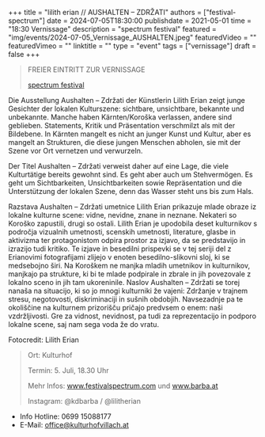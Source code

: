 +++
title = "lilith erian // AUSHALTEN – ZDRŽATI"
authors = ["festival-spectrum"]
date = 2024-07-05T18:30:00
publishdate = 2021-05-01
time = "18:30 Vernissage"
description = "spectrum festival"
featured = "img/events/2024-07-05_Vernissage_AUSHALTEN.jpeg"
featuredVideo = ""
featuredVimeo = ""
linktitle = ""
type = "event"
tags = ["vernissage"]
draft = false
+++

>FREIER EINTRITT ZUR VERNISSAGE
>
> [spectrum festival](https://www.festivalspectrum.com/portfolios/erianvernissage/)



Die Ausstellung Aushalten – Zdržati der Künstlerin Lilith Erian zeigt junge Gesichter der lokalen Kulturszene: sichtbare, unsichtbare, bekannte und unbekannte. Manche haben Kärnten/Koroška verlassen, andere sind geblieben. Statements, Kritik und Präsentation verschmilzt als mit der Bildebene. In Kärnten mangelt es nicht an junger Kunst und Kultur, aber es mangelt an Strukturen, die diese jungen Menschen abholen, sie mit der Szene vor Ort vernetzen und verwurzeln.

Der Titel Aushalten – Zdržati verweist daher auf eine Lage, die viele Kulturtätige bereits gewohnt sind. Es geht aber auch um Stehvermögen. Es geht um Sichtbarkeiten, Unsichtbarkeiten sowie Repräsentation und die Unterstützung der lokalen Szene, denn das Wasser steht uns bis zum Hals.

Razstava Aushalten – Zdržati umetnice Lilith Erian prikazuje mlade obraze iz lokalne kulturne scene: vidne, nevidne, znane in neznane. Nekateri so Koroško zapustili, drugi so ostali. Lilith Erian je upodobila deset kulturnikov s področja vizualnih umetnosti, scenskih umetnosti, literature, glasbe in aktivizma ter protagonistom odpira prostor za izjavo, da se predstavijo in izrazijo  tudi kritiko. Te izjave in besedilni prispevki se v tej seriji del z Erianovimi fotografijami zlijejo v enoten besedilno-slikovni sloj, ki se medsebojno širi. Na Koroškem ne manjka mladih umetnikov in kulturnikov, manjkajo pa strukture, ki bi te mlade podpirale in zbrale in jih povezovale z lokalno sceno in jih tam ukoreninile. Naslov Aushalten – Zdržati se torej nanaša na situacijo, ki so jo mnogi kulturniki že vajeni: Zdržanje v trajnem stresu, negotovosti, diskriminaciji in sušnih obdobjih. Navsezadnje pa te okoliščine na kulturnem prizorišču pričajo predvsem o enem: naši vzdržljivosti. Gre za vidnost, nevidnost, pa tudi za reprezentacijo in podporo lokalne scene, saj nam sega voda že do vratu.

Fotocredit: Lilith Erian


> Ort: Kulturhof
> 
> Termin: 5. Juli, 18.30 Uhr
> 
> Mehr Infos: www.festivalspectrum.com und www.barba.at
> 
> Instagram: @kdbarba / @lilitherian




- Info Hotline: 0699 15088177 
- E-Mail: office@kulturhofvillach.at
